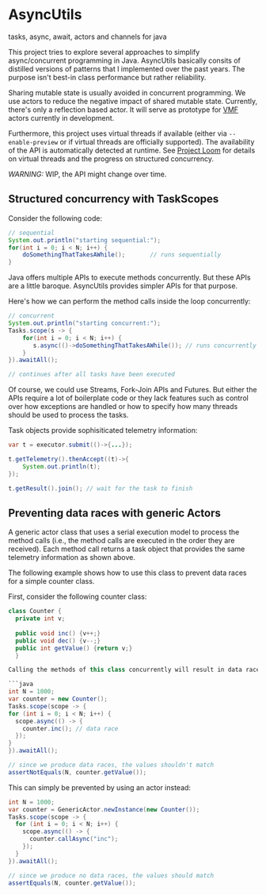 # AsyncUtils
tasks, async, await, actors and channels for java

This project tries to explore several approaches to simplify async/concurrent programming in Java.
AsyncUtils basically consits of distilled versions of patterns that I implemented over the past years. 
The purpose isn't best-in class performance but rather reliability. 

Sharing mutable state is usually avoided in concurrent programming. We use actors to reduce the negative
impact of shared mutable state. Currently, there's only a reflection based actor. It will serve as 
prototype for [VMF](https://github.com/miho/VMF) actors currently in development.

Furthermore, this project uses virtual threads if available (either via `--enable-preview` or if virtual threads are officially supported). 
The availability of the API is automatically detected at runtime. See [Project Loom](https://openjdk.java.net/projects/loom/) for details on virtual threads and the progress on structured concurrency.


*WARNING:* WIP, the API might change over time.

## Structured concurrency with TaskScopes

Consider the following code:


```java
// sequential
System.out.println("starting sequential:");
for(int i = 0; i < N; i++) {
    doSomethingThatTakesAWhile();       // runs sequentially
}
```

Java offers multiple APIs to execute methods concurrently. But these APIs are a little baroque. AsyncUtils 
provides simpler APIs for that purpose.

Here's how we can perform the method calls inside the loop concurrently:

```java
// concurrent
System.out.println("starting concurrent:");
Tasks.scope(s -> {
    for(int i = 0; i < N; i++) {
       s.async(()->doSomethingThatTakesAWhile()); // runs concurrently
    }
}).awaitAll();

// continues after all tasks have been executed
```

Of course, we could use Streams, Fork-Join APIs and Futures. But either the APIs require a lot of boilerplate code
or they lack features such as control over how exceptions are handled or how to specify how many threads should be 
used to process the tasks.

Task objects provide sophisiticated telemetry information:

```java
var t = executor.submit(()->{...});

t.getTelemetry().thenAccept((t)->{
    System.out.println(t);
});

t.getResult().join(); // wait for the task to finish

```

## Preventing data races with generic Actors

A generic actor class that uses a serial execution model to process the method calls (i.e., the method calls are executed in the order they are received). Each method call returns a task object that provides the same telemetry information as shown above.

The following example shows how to use this class to prevent data races for a simple counter class.

First, consider the following counter class:

```java
class Counter {
  private int v;
  
  public void inc() {v++;}
  public void dec() {v--;}
  public int getValue() {return v;}
  }

Calling the methods of this class concurrently will result in data races. the code snippet below demonstrates this:

```java
int N = 1000;
var counter = new Counter();
Tasks.scope(scope -> {
for (int i = 0; i < N; i++) {
  scope.async(() -> {
    counter.inc(); // data race
  });
}
}).awaitAll();

// since we produce data races, the values shouldn't match
assertNotEquals(N, counter.getValue());
```

This can simply be prevented by using an actor instead:

```java
int N = 1000;
var counter = GenericActor.newInstance(new Counter());
Tasks.scope(scope -> {
  for (int i = 0; i < N; i++) {
    scope.async(() -> {
      counter.callAsync("inc");
    });
  }
}).awaitAll();

// since we produce no data races, the values should match
assertEquals(N, counter.getValue());
```




